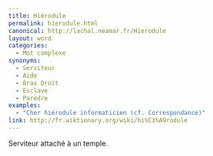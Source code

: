 ```yaml
---
title: Hiérodule
permalink: hierodule.html
canonical: http://lachal.neamar.fr/Hierodule
layout: word
categories:
  - Mot complexe
synonyms:
  - Serviteur
  - Aide
  - Bras Droit
  - Esclave
  - Parèdre
examples:
  - "Cher hiérodule informaticien (cf. Correspondance)"
link: http://fr.wiktionary.org/wiki/hi%C3%A9rodule
---
```


Serviteur attaché à un temple.

